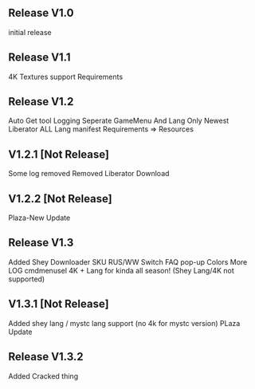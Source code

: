 Release V1.0
-------------------------
initial release

Release V1.1
-------------------------
4K Textures support
Requirements

Release V1.2
-------------------------
Auto Get tool
Logging
Seperate GameMenu And Lang
Only Newest Liberator
ALL Lang manifest
Requirements => Resources

V1.2.1 [Not Release]
-------------------------
Some log removed
Removed Liberator Download

V1.2.2 [Not Release]
-------------------------
Plaza-New Update

Release V1.3
-------------------------
Added Shey Downloader
SKU RUS/WW Switch
FAQ pop-up
Colors
More LOG
cmdmenusel
4K + Lang for kinda all season! (Shey Lang/4K not supported)

V1.3.1 [Not Release]
-------------------------
Added shey lang / mystc lang support (no 4k for mystc version)
PLaza Update


Release V1.3.2
-------------------------
Added Cracked thing
